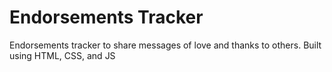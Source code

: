 # Endorsements Tracker
 Endorsements tracker to share messages of love and thanks to others. Built using HTML, CSS, and JS
